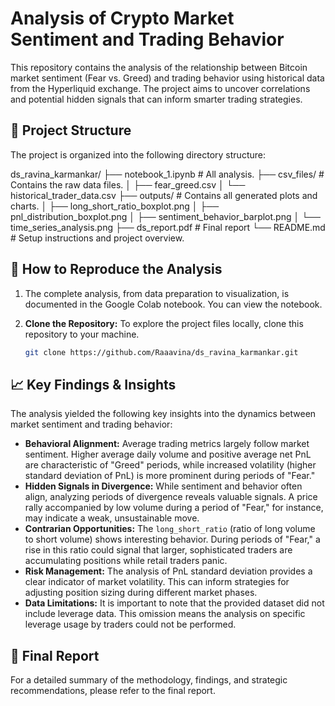 
# Analysis of Crypto Market Sentiment and Trading Behavior

This repository contains the analysis of the relationship between Bitcoin market sentiment (Fear vs. Greed) and trading behavior using historical data from the Hyperliquid exchange. The project aims to uncover correlations and potential hidden signals that can inform smarter trading strategies.

## 📁 Project Structure

The project is organized into the following directory structure:

ds_ravina_karmankar/
├── notebook_1.ipynb # All analysis.
├── csv_files/ # Contains the raw data files.
│ ├── fear_greed.csv
│ └── historical_trader_data.csv
├── outputs/ # Contains all generated plots and charts.
│ ├── long_short_ratio_boxplot.png
│ ├── pnl_distribution_boxplot.png
│ ├── sentiment_behavior_barplot.png
│ └── time_series_analysis.png
├── ds_report.pdf # Final report
└── README.md # Setup instructions and project overview.

## 🚀 How to Reproduce the Analysis

1.  The complete analysis, from data preparation to visualization, is documented in the Google Colab notebook. You can view the notebook.

2.  **Clone the Repository:** To explore the project files locally, clone this repository to your machine.
    ```bash
    git clone https://github.com/Raaavina/ds_ravina_karmankar.git
    ```

## 📈 Key Findings & Insights

The analysis yielded the following key insights into the dynamics between market sentiment and trading behavior:

*   **Behavioral Alignment:** Average trading metrics largely follow market sentiment. Higher average daily volume and positive average net PnL are characteristic of "Greed" periods, while increased volatility (higher standard deviation of PnL) is more prominent during periods of "Fear."
*   **Hidden Signals in Divergence:** While sentiment and behavior often align, analyzing periods of divergence reveals valuable signals. A price rally accompanied by low volume during a period of "Fear," for instance, may indicate a weak, unsustainable move.
*   **Contrarian Opportunities:** The `long_short_ratio` (ratio of long volume to short volume) shows interesting behavior. During periods of "Fear," a rise in this ratio could signal that larger, sophisticated traders are accumulating positions while retail traders panic.
*   **Risk Management:** The analysis of PnL standard deviation provides a clear indicator of market volatility. This can inform strategies for adjusting position sizing during different market phases.
*   **Data Limitations:** It is important to note that the provided dataset did not include leverage data. This omission means the analysis on specific leverage usage by traders could not be performed.

## 📄 Final Report

For a detailed summary of the methodology, findings, and strategic recommendations, please refer to the final report.
